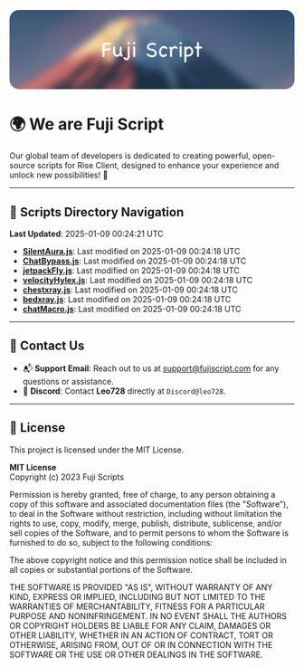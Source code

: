 ![Banner](.github/b.webp)

# 🌍 **We are Fuji Script**

Our global team of developers is dedicated to creating powerful, open-source scripts for Rise Client, designed to enhance your experience and unlock new possibilities! 🌟

---
<!-- SCRIPTS_NAVIGATION_START -->
## 📂 **Scripts Directory Navigation**

**Last Updated**: 2025-01-09 00:24:21 UTC

- **[SilentAura.js](scripts/SilentAura.js)**: Last modified on 2025-01-09 00:24:18 UTC
- **[ChatBypass.js](scripts/ChatBypass.js)**: Last modified on 2025-01-09 00:24:18 UTC
- **[jetpackFly.js](scripts/jetpackFly.js)**: Last modified on 2025-01-09 00:24:18 UTC
- **[velocityHylex.js](scripts/velocityHylex.js)**: Last modified on 2025-01-09 00:24:18 UTC
- **[chestxray.js](scripts/chestxray.js)**: Last modified on 2025-01-09 00:24:18 UTC
- **[bedxray.js](scripts/bedxray.js)**: Last modified on 2025-01-09 00:24:18 UTC
- **[chatMacro.js](scripts/chatMacro.js)**: Last modified on 2025-01-09 00:24:18 UTC

<!-- SCRIPTS_NAVIGATION_END -->

---

## 💬 **Contact Us**  
- 📬 **Support Email**: Reach out to us at [support@fujiscript.com](mailto:support@fujiscript.com) for any questions or assistance.  
- 💬 **Discord**: Contact **Leo728** directly at `Discord@leo728`.

---

## 📜 **License**

This project is licensed under the MIT License.  

**MIT License**  
Copyright (c) 2023 Fuji Scripts  

Permission is hereby granted, free of charge, to any person obtaining a copy of this software and associated documentation files (the "Software"), to deal in the Software without restriction, including without limitation the rights to use, copy, modify, merge, publish, distribute, sublicense, and/or sell copies of the Software, and to permit persons to whom the Software is furnished to do so, subject to the following conditions:  

The above copyright notice and this permission notice shall be included in all copies or substantial portions of the Software.  

THE SOFTWARE IS PROVIDED "AS IS", WITHOUT WARRANTY OF ANY KIND, EXPRESS OR IMPLIED, INCLUDING BUT NOT LIMITED TO THE WARRANTIES OF MERCHANTABILITY, FITNESS FOR A PARTICULAR PURPOSE AND NONINFRINGEMENT. IN NO EVENT SHALL THE AUTHORS OR COPYRIGHT HOLDERS BE LIABLE FOR ANY CLAIM, DAMAGES OR OTHER LIABILITY, WHETHER IN AN ACTION OF CONTRACT, TORT OR OTHERWISE, ARISING FROM, OUT OF OR IN CONNECTION WITH THE SOFTWARE OR THE USE OR OTHER DEALINGS IN THE SOFTWARE.  
